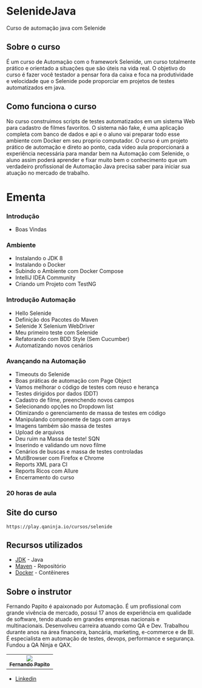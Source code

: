 # SelenideJava
Curso de automação java com Selenide

## Sobre o curso

É um curso de Automação com o framework Selenide, um curso totalmente prático e orientado a situações que são úteis na vida real. O objetivo do curso é fazer você testador a pensar fora da caixa e foca na produtividade e velocidade que o Selenide pode proporciar em projetos de testes automatizados em java.


## Como funciona o curso

No curso construimos scripts de testes automatizados em um sistema Web para cadastro de filmes favoritos. O sistema não fake, é uma aplicação completa com banco de dados e api e o aluno vai preparar todo esse ambiente com Docker em seu proprio computador. O curso é um projeto prático de automação e direto ao ponto, cada video aula proporcionará a experiência necessária para mandar bem na Automação com Selenide, o aluno assim poderá aprender e fixar muito bem o conhecimento que um verdadeiro profissional de Automação Java precisa saber para iniciar sua atuação no mercado de trabalho.

# Ementa

### Introdução
- Boas Vindas

### Ambiente

- Instalando o JDK 8
- Instalando o Docker
- Subindo o Ambiente com Docker Compose
- IntelliJ IDEA Community
- Criando um Projeto com TestNG

### Introdução Automação 

-	Hello Selenide
-	Definição dos Pacotes do Maven
-	Selenide X Selenium WebDriver
-	Meu primeiro teste com Selenide
-	Refatorando com BDD Style (Sem Cucumber)
-	Automatizando novos cenários

### Avançando na Automação

-	Timeouts do Selenide
-	Boas práticas de automação com Page Object
-	Vamos melhorar o código de testes com reuso e herança
-	Testes dirigidos por dados (DDT)
-	Cadastro de filme, preenchendo novos campos
-	Selecionando opções no Dropdown list
-	Otimizando o gerenciamento de massa de testes em código
-	Manipulando componente de tags com arrays
-	Imagens também são massa de testes
-	Upload de arquivos
-	Deu ruim na Massa de teste! SQN
-	Inserindo e validando um novo filme
-	Cenários de buscas e massa de testes controladas
-	MutiBrowser com Firefox e Chrome
-	Reports XML para CI
-	Reports Ricos com Allure
-	Encerramento do curso


### 20 horas de aula


## Site do curso
```
https://play.qaninja.io/cursos/selenide
```


## Recursos utilizados


- [JDK](https://www.oracle.com/java/technologies/javase/javase-jdk8-downloads.html) - Java
- [Maven](https://mvnrepository.com/) - Repositório 
- [Docker](https://www.docker.com/) - Contêineres


## Sobre o instrutor

Fernando Papito é apaixonado por Automação. É um profissional com grande vivência de mercado, possui 17 anos de experiência em qualidade de software, tendo atuado em grandes empresas nacionais e multinacionais. Desenvolveu carreira atuando como QA e Dev. Trabalhou durante anos na área financeira, bancária, marketing, e-commerce e de BI. É especialista em automação de testes, devops, performance e segurança. Fundou a QA Ninja e QAX.


<table>
  <tr>
    <td align="center">
      <a href="https://www.linkedin.com/in/papitoio/">
        <img src="https://media-exp1.licdn.com/dms/image/C4D03AQEAy2Z68TD12Q/profile-displayphoto-shrink_200_200/0?e=1596067200&v=beta&t=AUNE6MTmk4UCCC5tp9r37vdi2FxwC0Oie9VSOTetHtI"/>
        <br />
        <sub>
          <b>Fernando Papito</b>
        </sub>
       </a>
       <br />
    </td>
  </tr>
</table>



- [Linkedin](https://www.linkedin.com/in/papitoio/) 

